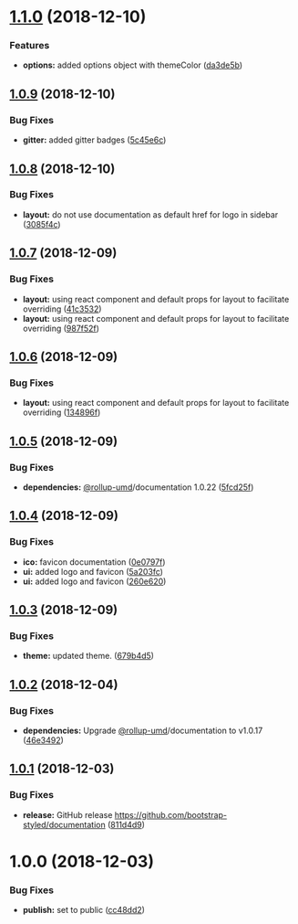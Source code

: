 # [1.1.0](https://github.com/bootstrap-styled/documentation/compare/v1.0.9...v1.1.0) (2018-12-10)


### Features

* **options:** added options object with themeColor ([da3de5b](https://github.com/bootstrap-styled/documentation/commit/da3de5b))

## [1.0.9](https://github.com/bootstrap-styled/documentation/compare/v1.0.8...v1.0.9) (2018-12-10)


### Bug Fixes

* **gitter:** added gitter badges ([5c45e6c](https://github.com/bootstrap-styled/documentation/commit/5c45e6c))

## [1.0.8](https://github.com/bootstrap-styled/documentation/compare/v1.0.7...v1.0.8) (2018-12-10)


### Bug Fixes

* **layout:** do not use documentation as default href for logo in sidebar ([3085f4c](https://github.com/bootstrap-styled/documentation/commit/3085f4c))

## [1.0.7](https://github.com/bootstrap-styled/documentation/compare/v1.0.6...v1.0.7) (2018-12-09)


### Bug Fixes

* **layout:** using react component and default props for layout to facilitate overriding ([41c3532](https://github.com/bootstrap-styled/documentation/commit/41c3532))
* **layout:** using react component and default props for layout to facilitate overriding ([987f52f](https://github.com/bootstrap-styled/documentation/commit/987f52f))

## [1.0.6](https://github.com/bootstrap-styled/documentation/compare/v1.0.5...v1.0.6) (2018-12-09)


### Bug Fixes

* **layout:** using react component and default props for layout to facilitate overriding ([134896f](https://github.com/bootstrap-styled/documentation/commit/134896f))

## [1.0.5](https://github.com/bootstrap-styled/documentation/compare/v1.0.4...v1.0.5) (2018-12-09)


### Bug Fixes

* **dependencies:** [@rollup-umd](https://github.com/rollup-umd)/documentation 1.0.22 ([5fcd25f](https://github.com/bootstrap-styled/documentation/commit/5fcd25f))

## [1.0.4](https://github.com/bootstrap-styled/documentation/compare/v1.0.3...v1.0.4) (2018-12-09)


### Bug Fixes

* **ico:** favicon documentation ([0e0797f](https://github.com/bootstrap-styled/documentation/commit/0e0797f))
* **ui:** added logo and favicon ([5a203fc](https://github.com/bootstrap-styled/documentation/commit/5a203fc))
* **ui:** added logo and favicon ([260e620](https://github.com/bootstrap-styled/documentation/commit/260e620))

## [1.0.3](https://github.com/bootstrap-styled/documentation/compare/v1.0.2...v1.0.3) (2018-12-09)


### Bug Fixes

* **theme:** updated theme. ([679b4d5](https://github.com/bootstrap-styled/documentation/commit/679b4d5))

## [1.0.2](https://github.com/bootstrap-styled/documentation/compare/v1.0.1...v1.0.2) (2018-12-04)


### Bug Fixes

* **dependencies:** Upgrade [@rollup-umd](https://github.com/rollup-umd)/documentation to v1.0.17 ([46e3492](https://github.com/bootstrap-styled/documentation/commit/46e3492))

## [1.0.1](https://github.com/bootstrap-styled/documentation/compare/v1.0.0...v1.0.1) (2018-12-03)


### Bug Fixes

* **release:** GitHub release https://github.com/bootstrap-styled/documentation ([811d4d9](https://github.com/bootstrap-styled/documentation/commit/811d4d9))

# 1.0.0 (2018-12-03)


### Bug Fixes

* **publish:** set to public ([cc48dd2](https://module.kopaxgroup.com/bootstrap-styled/documentation/commit/cc48dd2))
